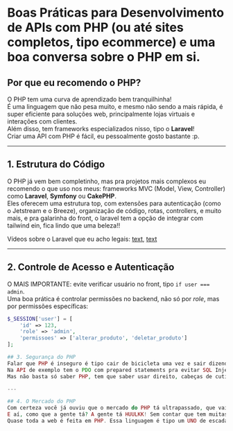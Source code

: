 # Boas Práticas para Desenvolvimento de APIs com PHP (ou até sites completos, tipo ecommerce) e uma boa conversa sobre o PHP em si.

## Por que eu recomendo o PHP?  
O PHP tem uma curva de aprendizado bem tranquilhinha!  
É uma linguagem que não pesa muito, e mesmo não sendo a mais rápida, é super eficiente para soluções web, principalmente lojas virtuais e interações com clientes.  
Além disso, tem frameworks especializados nisso, tipo o **Laravel**!  
Criar uma API com PHP é fácil, eu pessoalmente gosto bastante :p.

---

## 1. Estrutura do Código  
O PHP já vem bem completinho, mas pra projetos mais complexos eu recomendo o que uso nos meus: frameworks MVC (Model, View, Controller) como **Laravel**, **Symfony** ou **CakePHP**.  
Eles oferecem uma estrutura top, com extensões para autenticação (como o Jetstream e o Breeze), organização de código, rotas, controllers, e muito mais, e pra galarinha do front, o laravel tem a opção de integrar com tailwind ein, fica lindo que uma beleza!!

Vídeos sobre o Laravel que eu acho legais: [text](https://youtu.be/Rz6SMgKrSYE), [text](https://youtu.be/SnOlhaJTMTA?list=PLwXQLZ3FdTVH5Tb57_-ll_r0VhNz9RrXb)

---

## 2. Controle de Acesso e Autenticação  
O MAIS IMPORTANTE: evite verificar usuário no front, tipo `if user === admin`.  
Uma boa prática é controlar permissões no backend, não só por *role*, mas por permissões específicas:  

```php
$_SESSION['user'] = [
    'id' => 123,
    'role' => 'admin',
    'permissoes' => ['alterar_produto', 'deletar_produto']
];

## 3. Segurança do PHP  
Falar que PHP é inseguro é tipo cair de bicicleta uma vez e sair dizendo que bicicleta é perigosa. PHP evoluiu muitoooooo!  
Na API de exemplo tem o PDO com prepared statements pra evitar SQL Injection, além de validação e sanitização de dados, e upload seguro que só aceita imagem verdadeira e salva com nome único.  
Mas não basta só saber PHP, tem que saber usar direito, cabeças de cutiá!

---

## 4. O Mercado do PHP  
Com certeza você já ouviu que o mercado do PHP tá ultrapassado, que vai sumir logo, sabe? Isso já rola desde os anos 2000 e lá vai bolinha  (e olha que eu sou de 2007).  
E aí, como que a gente tá? A gente tá HUULKK! Sem contar que tem muitas extensões legais do PHP aqui no Vscode ou até no PHPStorm.
Quase toda a web é feita em PHP. Essa linguagem é tipo um UNO de escada, tu não sabe como CARALHOS ela ta correndo, mas corre igual uma Ferrari

